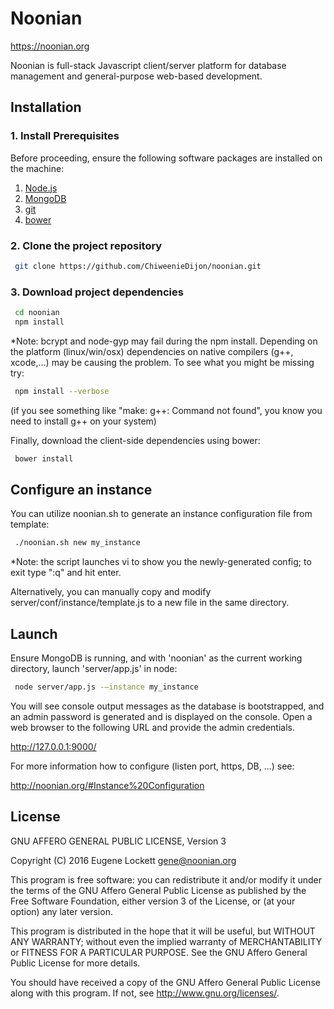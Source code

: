 # Noonian

https://noonian.org

Noonian is full-stack Javascript client/server platform for database management and general-purpose web-based development.


## Installation 

### 1. Install Prerequisites

Before proceeding, ensure the following software packages are installed on the machine:

1. [Node.js](https://nodejs.org/en/download/)
2. [MongoDB](https://www.mongodb.com/download-center?jmp=nav#community)
3. [git](https://git-scm.com/downloads)
4. [bower](https://git-scm.com/downloads)


### 2. Clone the project repository

```bash
 git clone https://github.com/ChiweenieDijon/noonian.git
```

### 3. Download project dependencies

```bash
 cd noonian
 npm install
```

*Note: bcrypt and node-gyp may fail during the npm install. Depending on the platform (linux/win/osx) dependencies on native compilers (g++, xcode,...) may be causing the problem.  To see what you might be missing try:

```bash
 npm install --verbose
```
(if you see something like "make: g++: Command not found", you know you need to install g++ on your system)


Finally, download the client-side dependencies using bower:

```bash
 bower install
```


## Configure an instance

You can utilize noonian.sh to generate an instance configuration file from template:

```bash
 ./noonian.sh new my_instance
```

*Note: the script launches vi to show you the newly-generated config; to exit type ":q" and hit enter.

Alternatively, you can manually copy and modify server/conf/instance/template.js to a new file in the same directory.


## Launch

Ensure MongoDB is running, and with 'noonian' as the current working directory, launch 'server/app.js' in node:

```bash
 node server/app.js -–instance my_instance
```


You will see console output messages as the database is bootstrapped, and an admin password is generated and is displayed on the console.  Open a web browser to the following URL and provide the admin credentials.

  http://127.0.0.1:9000/ 


For more information how to configure (listen port, https, DB, ...) see:

  http://noonian.org/#Instance%20Configuration


## License

GNU AFFERO GENERAL PUBLIC LICENSE, Version 3

Copyright (C) 2016  Eugene Lockett  gene@noonian.org

This program is free software: you can redistribute it and/or modify
it under the terms of the GNU Affero General Public License as published by
the Free Software Foundation, either version 3 of the License, or
(at your option) any later version.

This program is distributed in the hope that it will be useful,
but WITHOUT ANY WARRANTY; without even the implied warranty of
MERCHANTABILITY or FITNESS FOR A PARTICULAR PURPOSE.  See the
GNU Affero General Public License for more details.

You should have received a copy of the GNU Affero General Public License
along with this program.  If not, see <http://www.gnu.org/licenses/>.
